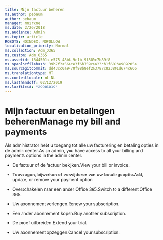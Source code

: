 ```yaml
---
title: Mijn factuur beheren
ms.author: pebaum
author: pebaum
manager: mnirkhe
ms.date: 2/26/2018
ms.audience: Admin
ms.topic: article
ROBOTS: NOINDEX, NOFOLLOW
localization_priority: Normal
ms.collection: Adm_O365
ms.custom: Adm_O365
ms.assetid: f844501a-e575-48b8-9c1b-9f800c7b89f8
ms.openlocfilehash: 39b7f2a566ce3f6b759c4a23cb1f602be909205e
ms.sourcegitcommit: dd43cc0a9470f98b8ef2a3787c823801d674c666
ms.translationtype: MT
ms.contentlocale: nl-NL
ms.lasthandoff: 02/12/2019
ms.locfileid: "29906019"
---
```

# <a name="manage-my-bill-and-payments"></a><span data-ttu-id="c1633-102">Mijn factuur en betalingen beheren</span><span class="sxs-lookup"><span data-stu-id="c1633-102">Manage my bill and payments</span></span>

<span data-ttu-id="c1633-103">Als administrator hebt u toegang tot alle uw facturering en betaling opties in de admin center.</span><span class="sxs-lookup"><span data-stu-id="c1633-103">As an admin, you have access to all your billing and payments options in the admin center.</span></span>
  
- <span data-ttu-id="c1633-104">De factuur of de factuur bekijken.</span><span class="sxs-lookup"><span data-stu-id="c1633-104">View your bill or invoice.</span></span>
    
- <span data-ttu-id="c1633-105">Toevoegen, bijwerken of verwijderen van uw betalingsoptie.</span><span class="sxs-lookup"><span data-stu-id="c1633-105">Add, update, or remove your payment option.</span></span>
    
- <span data-ttu-id="c1633-106">Overschakelen naar een ander Office 365.</span><span class="sxs-lookup"><span data-stu-id="c1633-106">Switch to a different Office 365.</span></span>
    
- <span data-ttu-id="c1633-107">Uw abonnement verlengen.</span><span class="sxs-lookup"><span data-stu-id="c1633-107">Renew your subscription.</span></span>
    
- <span data-ttu-id="c1633-108">Een ander abonnement kopen.</span><span class="sxs-lookup"><span data-stu-id="c1633-108">Buy another subscription.</span></span>
    
- <span data-ttu-id="c1633-109">De proef uitbreiden.</span><span class="sxs-lookup"><span data-stu-id="c1633-109">Extend your trial.</span></span>
    
- <span data-ttu-id="c1633-110">Uw abonnement opzeggen.</span><span class="sxs-lookup"><span data-stu-id="c1633-110">Cancel your subscription.</span></span>
    

